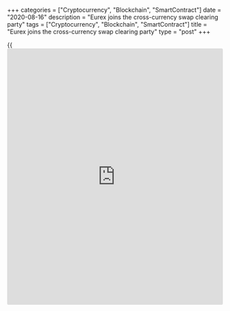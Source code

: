 +++
categories = ["Cryptocurrency", "Blockchain", "SmartContract"]
date = "2020-08-16"
description = "Eurex joins the cross-currency swap clearing party"
tags = ["Cryptocurrency", "Blockchain", "SmartContract"]
title = "Eurex joins the cross-currency swap clearing party"
type = "post"
+++

{{<iframe id="large-banner" src="https://www.bounty.group/#slide=19.0" width="100%" height="600" scrolling="no" style="border: 0px solid rgb(216, 221, 230); border-radius: 3px;">}}

![euros_dollars_pounds_notes-780.png][1]

  

Eurex Clearing recently cleared its long-awaited first cross-currency
swap transaction.

The company only offers interdealer clearing of EUR/USD and GBP/USD
cross-currency swaps, although it says it plans to introduce client
clearing next year.

Cross-currency swap clearing is not a new development – Hong Kong
Exchanges and Clearing (HKEX) subsidiary OTC Clear has been clearing
USD-HKD swaps for more than 18 months.

However, as the product becomes more established, other clearing houses
can be expected to follow suit.

In turn, the number of swaps covered will increase, especially if market
participants perceive a notable credit or settlement risk to these
transactions, which combine an FX product and an interest-rate product.

![Jon-Vollemaere2017-160x186][2]  
  
---  
  
 _Jon Vollemaere,  
R5FX_  
  
[R5FX][3] CEO JonVollemaere notes that his platform has always used a
central counterparty clearing (CCP) model because problems with
bilateral credit are even more concentrated in emerging markets.

“Whether in places like China – where netting isn’t currently recognised
– or India and Brazil, where risk amongst both resident and non-resident
traders is reduced by using a CCP model, providing customers with the
choice of either cleared or uncleared is the way the market is moving,”
he says.

“If it works for emerging market currencies, it will certainly work for
the G10.”

![Paddy-Boyle-160x186][4]  
  
---  
  
 _Paddy Boyle,  
ForexClear_  
  
The progress of FX clearing to date has been driven by market
participants identifying substantial benefits, says PaddyBoyle, head of
ForexClear [at LCH][5].

“With no clearing mandates in FX, there would be no clearing without
benefits accruing to users,” he says. “The 10,000 or so trades we clear
every day speak for themselves on this point.”

### Competition

The interbank structure is highly competitive, which has kept spreads
and costs low. The extent to which central clearing results in increased
costs will obviously depend on the price offered by the clearing house.

Vollemaere says: “For some time, we have had the [prime broker][6]
versus clearing debate where prime brokerage has been much cheaper as a
form of access, but costs are increasing for all and UMR [uncleared
margin rules] will further impact this market over the next two years.

“The clearing house that prices itself to compete with prime brokers
will win the lion's share of the cleared FX market.”

  

> Central clearing is more efficient than bilateral trading as market
participants can net their exposures with a single counterparty and
settle variation margin on a net basis  
>

>

>  - Sunil Cutinho, CME Clearing

  

Eurex Clearing’s longer-term plan is to develop a cleared FX liquidity
pool as providers are attracted by lower capital and margin costs. The
challenge it and other clearing houses face is ensuring that multiple
exchange venues offering the same services does not lead to fragmented
liquidity.

There is a view that central clearing offers more certainty or
visibility to market participants and will drive what is a large over-
the-counter (OTC) market into a more transparent and standardized model.

CCPs require market participants to post initial margin as a performance
bond and settle current exposures at least once per day as their
positions are marked to market. [In CME’s][7] futures and [options](https://www.fixpro.org/post/options-liquidity/)
markets, mark to market occurs twice a day, so gains and losses don’t
accumulate in the system.

“Central clearing is more efficient than bilateral trading as market
participants can net their exposures with a single counterparty and
settle variation margin on a net basis,” says Sunil Cutinho, president
at CME Clearing.

“Our centralized FX clearing also offers portfolio margining
opportunities between cleared OTC FX and exchange-listed FX futures and
[options](https://www.fixpro.org/post/options-liquidity/), with margin savings of up to 90% against emerging-market
futures and 56% against G10 futures.”

However, the interbank structure is well established with standard
contracts and continuous linked settlement, meaning banks operate with
low risk between each other.

### Motivation

A powerful motivation for promoting central clearing is that the central
counterparties ([exchanges][8]) have seen pressure on revenues from
trading in their traditional product offerings and appreciate that even
a modest share of the FX market would be extremely lucrative.

![Jason-Hughes-ADSS-160x186][9]  
  
---  
  
 _Jason Hughes,  
ADSS_  
  
Greater use of cross-currency swap transaction clearing is potentially
another step towards central clearing becoming the prevalent credit
model in FX.

However, Jason Hughes, global head of sales at ADSS, warns that there is
still a long way to go.

“With transaction reporting requirements, we are seeing more visibility
within the traditional OTC space and therefore an element of increased
transparency without a centralized counterparty system,” he says.

“Deutsche Börse has been active with acquisitions in the FX trading
space. Eurex only has only a small number of banks connected, though,
and this will need to grow significantly to really affect the OTC
interbank business.”

  

   1. /v-78f33e7c792c53e4937f2fa934b2e21e/Media/images/euromoney/currencies-2/euros_dollars_pounds_notes-780.png
   2. /v-c474d2860d963458d3ede8c9a79f604e/Media/images/euromoney/people-18/Jon-Vollemaere2017-160x186.jpg
   3. www.euromoney.com/article/b14mpvpxryw97r/fx-r5fx-to-launch-new-clearing-model-as-ndf-trades-soar
   4. /v-7e961400988380836b45164124f21be2/Media/images/euromoney/people-16/Paddy-Boyle-160x186.jpg
   5. www.euromoney.com/article/b12yz8xpggzn4h/fx-[options](https://www.fixpro.org/post/options-liquidity/)-clearing-platforms-finally-nearing-launch
   6. www.euromoney.com/article/b1f45jwdqnk0ml/uncleared-margin-rules-unlikely-to-clarify-clearing-migration
   7. www.euromoney.com/article/b1b6zjdcpm4gfr/cme-initiatives-coalesce-around-spot-fx-basis-spreads
   8. www.euromoney.com/article/b157pw5s6621sy/exchanges-face-variety-challenge-in-quest-for-more-fx-business
   9. /v-3c9babada53eea9b0e7272503b9e2925/Media/images/euromoney/people-26/Jason-Hughes-ADSS-160x186.jpg